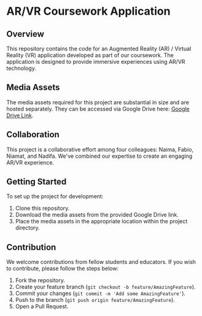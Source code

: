 # AR/VR Coursework Application

## Overview
This repository contains the code for an Augmented Reality (AR) / Virtual Reality (VR) application developed as part of our coursework. The application is designed to provide immersive experiences using AR/VR technology.

## Media Assets
The media assets required for this project are substantial in size and are hosted separately. They can be accessed via Google Drive here: [Google Drive Link](INSERT_LINK_HERE).

## Collaboration
This project is a collaborative effort among four colleagues: Naima, Fabio, Niamat, and Nadifa. We've combined our expertise to create an engaging AR/VR experience.

## Getting Started
To set up the project for development:

1. Clone this repository.
2. Download the media assets from the provided Google Drive link.
3. Place the media assets in the appropriate location within the project directory.

## Contribution
We welcome contributions from fellow students and educators. If you wish to contribute, please follow the steps below:

1. Fork the repository.
2. Create your feature branch (`git checkout -b feature/AmazingFeature`).
3. Commit your changes (`git commit -m 'Add some AmazingFeature'`).
4. Push to the branch (`git push origin feature/AmazingFeature`).
5. Open a Pull Request.


